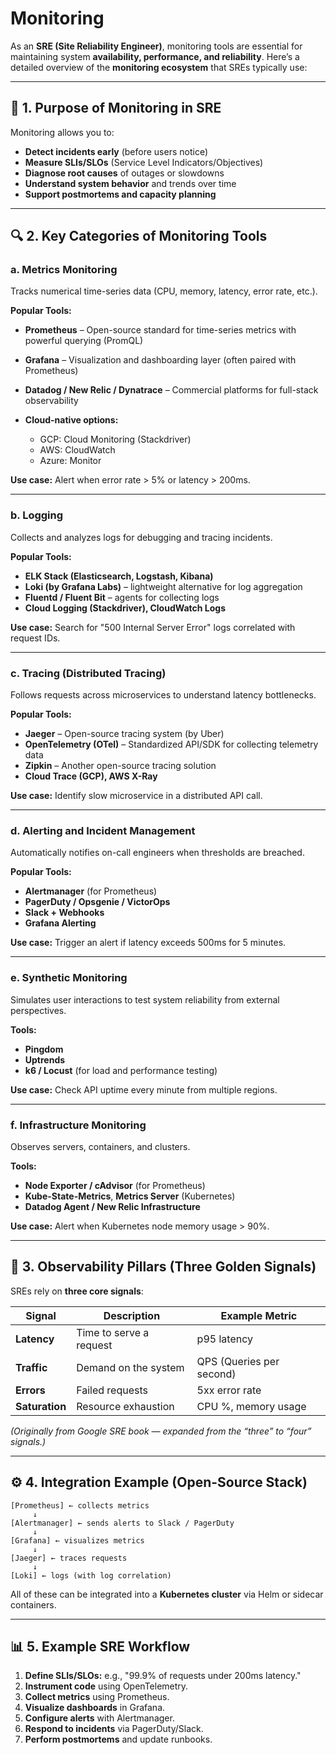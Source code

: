 # Monitoring

As an **SRE (Site Reliability Engineer)**, monitoring tools are essential for maintaining system **availability, performance, and reliability**. Here’s a detailed overview of the **monitoring ecosystem** that SREs typically use:

---

## 🧭 1. Purpose of Monitoring in SRE

Monitoring allows you to:

* **Detect incidents early** (before users notice)
* **Measure SLIs/SLOs** (Service Level Indicators/Objectives)
* **Diagnose root causes** of outages or slowdowns
* **Understand system behavior** and trends over time
* **Support postmortems and capacity planning**

---

## 🔍 2. Key Categories of Monitoring Tools

### **a. Metrics Monitoring**

Tracks numerical time-series data (CPU, memory, latency, error rate, etc.).

**Popular Tools:**

* **Prometheus** – Open-source standard for time-series metrics with powerful querying (PromQL)
* **Grafana** – Visualization and dashboarding layer (often paired with Prometheus)
* **Datadog / New Relic / Dynatrace** – Commercial platforms for full-stack observability
* **Cloud-native options:**

  * GCP: Cloud Monitoring (Stackdriver)
  * AWS: CloudWatch
  * Azure: Monitor

**Use case:**
Alert when error rate > 5% or latency > 200ms.

---

### **b. Logging**

Collects and analyzes logs for debugging and tracing incidents.

**Popular Tools:**

* **ELK Stack (Elasticsearch, Logstash, Kibana)**
* **Loki (by Grafana Labs)** – lightweight alternative for log aggregation
* **Fluentd / Fluent Bit** – agents for collecting logs
* **Cloud Logging (Stackdriver), CloudWatch Logs**

**Use case:**
Search for "500 Internal Server Error" logs correlated with request IDs.

---

### **c. Tracing (Distributed Tracing)**

Follows requests across microservices to understand latency bottlenecks.

**Popular Tools:**

* **Jaeger** – Open-source tracing system (by Uber)
* **OpenTelemetry (OTel)** – Standardized API/SDK for collecting telemetry data
* **Zipkin** – Another open-source tracing solution
* **Cloud Trace (GCP), AWS X-Ray**

**Use case:**
Identify slow microservice in a distributed API call.

---

### **d. Alerting and Incident Management**

Automatically notifies on-call engineers when thresholds are breached.

**Popular Tools:**

* **Alertmanager** (for Prometheus)
* **PagerDuty / Opsgenie / VictorOps**
* **Slack + Webhooks**
* **Grafana Alerting**

**Use case:**
Trigger an alert if latency exceeds 500ms for 5 minutes.

---

### **e. Synthetic Monitoring**

Simulates user interactions to test system reliability from external perspectives.

**Tools:**

* **Pingdom**
* **Uptrends**
* **k6 / Locust** (for load and performance testing)

**Use case:**
Check API uptime every minute from multiple regions.

---

### **f. Infrastructure Monitoring**

Observes servers, containers, and clusters.

**Tools:**

* **Node Exporter / cAdvisor** (for Prometheus)
* **Kube-State-Metrics**, **Metrics Server** (Kubernetes)
* **Datadog Agent / New Relic Infrastructure**

**Use case:**
Alert when Kubernetes node memory usage > 90%.

---

## 🧠 3. Observability Pillars (Three Golden Signals)

SREs rely on **three core signals**:

| Signal         | Description             | Example Metric           |
| -------------- | ----------------------- | ------------------------ |
| **Latency**    | Time to serve a request | p95 latency              |
| **Traffic**    | Demand on the system    | QPS (Queries per second) |
| **Errors**     | Failed requests         | 5xx error rate           |
| **Saturation** | Resource exhaustion     | CPU %, memory usage      |

*(Originally from Google SRE book — expanded from the “three” to “four” signals.)*

---

## ⚙️ 4. Integration Example (Open-Source Stack)

```
[Prometheus] ← collects metrics
     ↓
[Alertmanager] ← sends alerts to Slack / PagerDuty
     ↓
[Grafana] ← visualizes metrics
     ↓
[Jaeger] ← traces requests
     ↓
[Loki] ← logs (with log correlation)
```

All of these can be integrated into a **Kubernetes cluster** via Helm or sidecar containers.

---

## 📊 5. Example SRE Workflow

1. **Define SLIs/SLOs:**
   e.g., "99.9% of requests under 200ms latency."
2. **Instrument code** using OpenTelemetry.
3. **Collect metrics** using Prometheus.
4. **Visualize dashboards** in Grafana.
5. **Configure alerts** with Alertmanager.
6. **Respond to incidents** via PagerDuty/Slack.
7. **Perform postmortems** and update runbooks.
